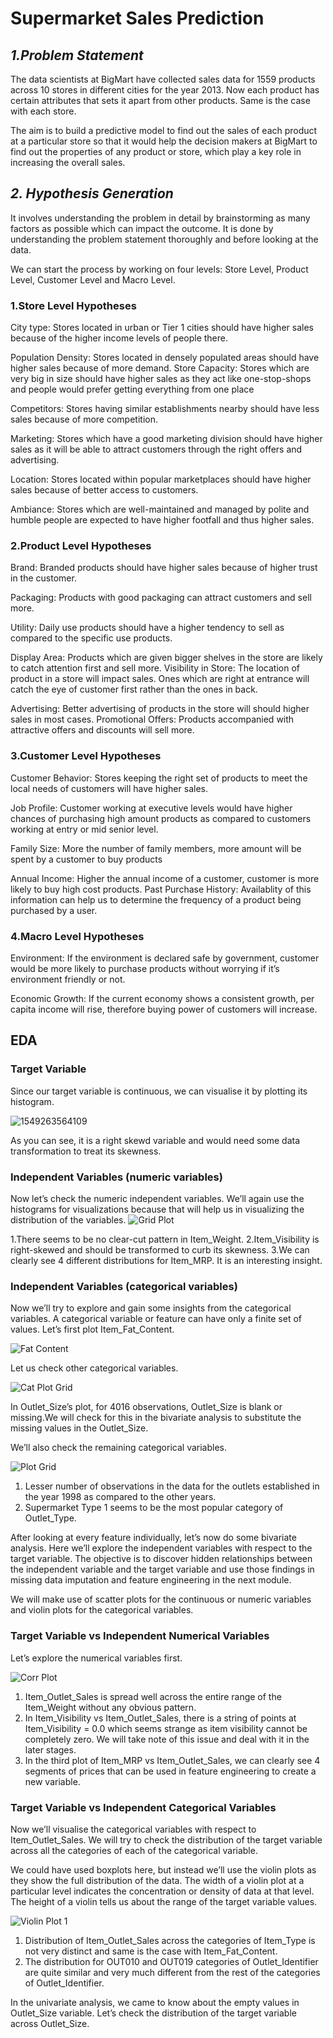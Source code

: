 # Supermarket Sales Prediction

## *1.Problem Statement*

The data scientists at BigMart have collected sales data for 1559 products across 10 stores in different cities for the year 2013. Now each product has certain attributes that sets it apart from other products. Same is the case with each store.

The aim is to build a predictive model to find out the sales of each product at a particular store so that it would help the decision makers at BigMart to find out the properties of any product or store, which play a key role in increasing the overall sales.

## *2. Hypothesis Generation*

It involves understanding the problem in detail by brainstorming as many factors as possible which can impact the outcome. It is done by understanding the problem statement thoroughly and before looking at the data.

We can start the process by working on four levels: Store Level, Product Level, Customer Level and Macro Level.

### 1.Store Level Hypotheses
City type: Stores located in urban or Tier 1 cities should have higher sales because of the higher income levels of people there.

Population Density: Stores located in densely populated areas should have higher sales because of more demand. Store Capacity: Stores which are very big in size should have higher sales as they act like one-stop-shops and people would prefer getting everything from one place

Competitors: Stores having similar establishments nearby should have less sales because of more competition.

Marketing: Stores which have a good marketing division should have higher sales as it will be able to attract customers through the right offers and advertising.

Location: Stores located within popular marketplaces should have higher sales because of better access to customers.

Ambiance: Stores which are well-maintained and managed by polite and humble people are expected to have higher footfall and thus higher sales.

### 2.Product Level Hypotheses
Brand: Branded products should have higher sales because of higher trust in the customer.

Packaging: Products with good packaging can attract customers and sell more.

Utility: Daily use products should have a higher tendency to sell as compared to the specific use products.

Display Area: Products which are given bigger shelves in the store are likely to catch attention first and sell more. Visibility in Store: The location of product in a store will impact sales. Ones which are right at entrance will catch the eye of customer first rather than the ones in back.

Advertising: Better advertising of products in the store will should higher sales in most cases. Promotional Offers: Products accompanied with attractive offers and discounts will sell more.

### 3.Customer Level Hypotheses
Customer Behavior: Stores keeping the right set of products to meet the local needs of customers will have higher sales.

Job Profile: Customer working at executive levels would have higher chances of purchasing high amount products as compared to customers working at entry or mid senior level.

Family Size: More the number of family members, more amount will be spent by a customer to buy products

Annual Income: Higher the annual income of a customer, customer is more likely to buy high cost products. Past Purchase History: Availablity of this information can help us to determine the frequency of a product being purchased by a user.

### 4.Macro Level Hypotheses
Environment: If the environment is declared safe by government, customer would be more likely to purchase products without worrying if it’s environment friendly or not.

Economic Growth: If the current economy shows a consistent growth, per capita income will rise, therefore buying power of customers will increase.


## EDA

### Target Variable

Since our target variable is continuous, we can visualise it by plotting its histogram.

![1549263564109](https://user-images.githubusercontent.com/48282246/68144702-23749e80-ff2c-11e9-99e6-4e037128ebf3.png)

As you can see, it is a right skewd variable and would need some data transformation to treat its skewness.

### Independent Variables (numeric variables)

Now let’s check the numeric independent variables. We’ll again use the histograms for visualizations because that will help us in visualizing the distribution of the variables.
![Grid Plot](https://user-images.githubusercontent.com/48282246/68162276-993e3180-ff4f-11e9-815a-fbba3470533c.jpeg)

1.There seems to be no clear-cut pattern in Item_Weight.
2.Item_Visibility is right-skewed and should be transformed to curb its skewness.
3.We can clearly see 4 different distributions for Item_MRP. It is an interesting insight.

### Independent Variables (categorical variables)
Now we’ll try to explore and gain some insights from the categorical variables. A categorical variable or feature can have only a finite set of values. Let’s first plot Item_Fat_Content.

![Fat Content](https://user-images.githubusercontent.com/48282246/68162514-149fe300-ff50-11e9-89b2-83749e629ea6.jpeg)

Let us check other categorical variables.

![Cat Plot Grid](https://user-images.githubusercontent.com/48282246/68240457-da444d80-0004-11ea-8e84-35953937ba5d.jpeg)

In Outlet_Size’s plot, for 4016 observations, Outlet_Size is blank or missing.We will check for this in the bivariate analysis to substitute the missing values in the Outlet_Size.

We’ll also check the remaining categorical variables.

![Plot Grid](https://user-images.githubusercontent.com/48282246/68240472-e4fee280-0004-11ea-8fb1-37f421995e12.jpeg)

1. Lesser number of observations in the data for the outlets established in the year 1998 as compared to the other years.
2. Supermarket Type 1 seems to be the most popular category of Outlet_Type.

After looking at every feature individually, let’s now do some bivariate analysis. Here we’ll explore the independent variables with respect to the target variable. The objective is to discover hidden relationships between the independent variable and the target variable and use those findings in missing data imputation and feature engineering in the next module.

We will make use of scatter plots for the continuous or numeric variables and violin plots for the categorical variables.

### Target Variable vs Independent Numerical Variables

Let’s explore the numerical variables first.

![Corr Plot](https://user-images.githubusercontent.com/48282246/68240513-fba53980-0004-11ea-862c-0ab403b4bc5f.jpeg)

1. Item_Outlet_Sales is spread well across the entire range of the Item_Weight without any obvious pattern.
2. In Item_Visibility vs Item_Outlet_Sales, there is a string of points at Item_Visibility = 0.0 which seems strange as item visibility cannot be completely zero. We will take note of this issue and deal with it in the later stages.
3. In the third plot of Item_MRP vs Item_Outlet_Sales, we can clearly see 4 segments of prices that can be used in feature engineering to create a new variable.

### Target Variable vs Independent Categorical Variables

Now we’ll visualise the categorical variables with respect to Item_Outlet_Sales. We will try to check the distribution of the target variable across all the categories of each of the categorical variable.

We could have used boxplots here, but instead we’ll use the violin plots as they show the full distribution of the data. The width of a violin plot at a particular level indicates the concentration or density of data at that level. The height of a violin tells us about the range of the target variable values.

![Violin Plot 1](https://user-images.githubusercontent.com/48282246/68240540-0b248280-0005-11ea-96c3-12ab7b43e1a3.jpeg)

1. Distribution of Item_Outlet_Sales across the categories of Item_Type is not very distinct and same is the case with Item_Fat_Content.
2. The distribution for OUT010 and OUT019 categories of Outlet_Identifier are quite similar and very much different from the rest of the categories of Outlet_Identifier.

In the univariate analysis, we came to know about the empty values in Outlet_Size variable. Let’s check the distribution of the target variable across Outlet_Size.


